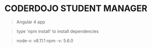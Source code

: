 # CODERDOJO STUDENT MANAGER

> Angular 4 app

> type 'npm install' to install dependencies

> node-v: v8.11.1
> npm -v: 5.6.0

